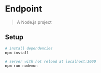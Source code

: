 # Endpoint

> A Node.js project

## Setup
``` bash
# install dependencies
npm install

# server with hot reload at localhost:3000
npm run nodemon
```